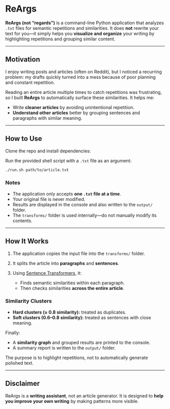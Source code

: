 # ReArgs

**ReArgs (not “regards”)** is a command-line Python application that analyzes `.txt` files for semantic repetitions and similarities.
It does **not** rewrite your text for you—it simply helps you **visualize and organize** your writing by highlighting repetitions and grouping similar content.

---

## Motivation

I enjoy writing posts and articles (often on Reddit), but I noticed a recurring problem:
my drafts quickly turned into a mess because of poor planning and constant repetition.

Reading an entire article multiple times to catch repetitions was frustrating, so I built **ReArgs** to automatically surface these similarities.
It helps me:

- Write **cleaner articles** by avoiding unintentional repetition.
- **Understand other articles** better by grouping sentences and paragraphs with similar meaning.

---

## How to Use

Clone the repo and install dependencies:

Run the provided shell script with a `.txt` file as an argument:

```bash
./run.sh path/to/article.txt
```

### Notes

- The application only accepts **one `.txt` file at a time**.
- Your original file is never modified.
- Results are displayed in the console and also written to the `output/` folder.
- The `transforms/` folder is used internally—do not manually modify its contents.

---

## How It Works

1. The application copies the input file into the `transforms/` folder.
2. It splits the article into **paragraphs** and **sentences**.
3. Using [Sentence Transformers](https://github.com/UKPLab/sentence-transformers), it:

   - Finds semantic similarities within each paragraph.
   - Then checks similarities **across the entire article**.

### Similarity Clusters

- **Hard clusters (≥ 0.8 similarity):** treated as duplicates.
- **Soft clusters (0.6–0.8 similarity):** treated as sentences with close meaning.

Finally:

- A **similarity graph** and grouped results are printed to the console.
- A summary report is written to the `output/` folder.

The purpose is to highlight repetitions, not to automatically generate polished text.

---

## Disclaimer

ReArgs is a **writing assistant**, not an article generator.
It is designed to **help you improve your own writing** by making patterns more visible.
